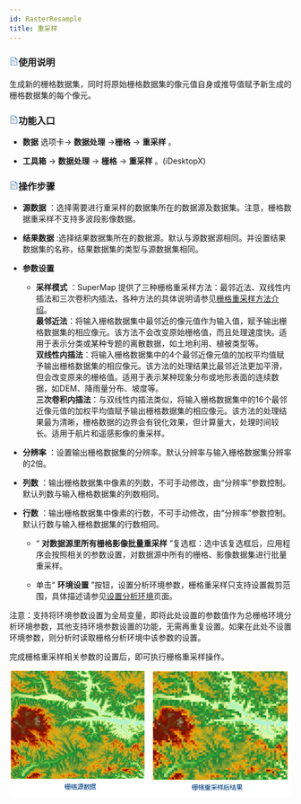 ```yaml
---
id: RasterResample
title: 重采样  
---  
```

 ### ![](../../img/read.gif)使用说明



 生成新的栅格数据集，同时将原始栅格数据集的像元值自身或推导值赋予新生成的栅格数据集的每个像元。



 ### ![](../../img/read.gif)功能入口



   * **数据** 选项卡-> **数据处理** ->**栅格** -> **重采样** 。

   * **工具箱** -> **数据处理** -> **栅格** -> **重采样** 。(iDesktopX)





 ### ![](../../img/read.gif)操作步骤



   * **源数据** ：选择需要进行重采样的数据集所在的数据源及数据集。注意，栅格数据重采样不支持多波段影像数据。

   * **结果数据** :选择结果数据集所在的数据源。默认与源数据源相同。并设置结果数据集的名称，结果数据集的类型与源数据集相同。

   * **参数设置**

     * **采样模式** ：SuperMap 提供了三种栅格重采样方法：最邻近法、双线性内插法和三次卷积内插法，各种方法的具体说明请参见[栅格重采样方法介绍](../../DataProcessing/Registration/resamplemethod)。    
        **最邻近法**：将输入栅格数据集中最邻近的像元值作为输入值，赋予输出栅格数据集的相应像元。该方法不会改变原始栅格值，而且处理速度快。适用于表示分类或某种专题的离散数据，如土地利用、植被类型等。  
        **双线性内插法**：将输入栅格数据集中的4个最邻近像元值的加权平均值赋予输出栅格数据集的相应像元。该方法的处理结果比最邻近法更加平滑，但会改变原来的栅格值。适用于表示某种现象分布或地形表面的连续数据，如DEM、降雨量分布、坡度等。  
        **三次卷积内插法**：与双线性内插法类似，将输入栅格数据集中的16个最邻近像元值的加权平均值赋予输出栅格数据集的相应像元。该方法的处理结果最为清晰，栅格数据的边界会有锐化效果，但计算量大，处理时间较长。适用于航片和遥感影像的重采样。

* **分辨率** ：设置输出栅格数据集的分辨率。默认分辨率与输入栅格数据集分辨率的2倍。

* **列数** ：输出栅格数据集中像素的列数，不可手动修改，由“分辨率”参数控制。默认列数与输入栅格数据集的列数相同。

* **行数** ：输出栅格数据集中像素的行数，不可手动修改，由“分辨率”参数控制。默认行数与输入栅格数据集的行数相同。

   * “ **对数据源里所有栅格影像批量重采样**
”复选框：选中该复选框后，应用程序会按照相关的参数设置，对数据源中所有的栅格、影像数据集进行批量重采样。

   * 单击“ **环境设置**
”按钮，设置分析环境参数，栅格重采样只支持设置裁剪范围，具体描述请参见[设置分析环境](../../Analyst/Raster/AnalystEnvironment)页面。




注意：支持将环境参数设置为全局变量，即将此处设置的参数值作为总栅格环境分析环境参数，其他支持环境参数设置的功能，无需再重复设置。如果在此处不设置环境参数，则分析时读取栅格分析环境中该参数的设置。



 完成栅格重采样相关参数的设置后，即可执行栅格重采样操作。





![](img/RasterResult.png)  

